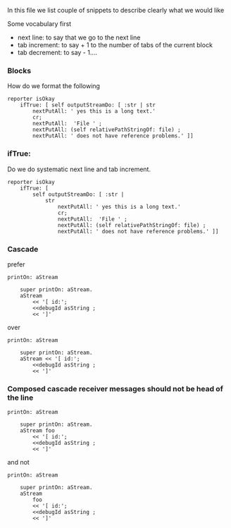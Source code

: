 In this file we list couple of snippets to describe clearly what we would like



Some vocabulary first

- next line: to say that we go to the next line
- tab increment: to say + 1 to the number of tabs of the current block
- tab decrement: to say - 1....





### Blocks 

How do we format the following 

```
reporter isOkay	ifTrue: [ self outputStreamDo: [ :str | str 
		nextPutAll: ' yes this is a long text.' 		cr;		nextPutAll:  'File ' ; 		nextPutAll: (self relativePathStringOf: file) ; 		nextPutAll: ' does not have reference problems.' ]]
```

### ifTrue: 


Do we do systematic next line and tab increment.

```
reporter isOkay	ifTrue: [ 
		self outputStreamDo: [ :str | 
			str 
				nextPutAll: ' yes this is a long text.' 				cr;				nextPutAll:  'File ' ; 				nextPutAll: (self relativePathStringOf: file) ; 				nextPutAll: ' does not have reference problems.' ]]
```






### Cascade

prefer

```
printOn: aStream	super printOn: aStream.	aStream 		<< '[ id:'; 		<<debugId asString ; 		<< ']' 
```

over 

```
printOn: aStream	super printOn: aStream.	aStream << '[ id:'; 		<<debugId asString ; 		<< ']' 
```


### Composed cascade receiver messages should not be head of the line 

```
printOn: aStream	super printOn: aStream.	aStream foo 		<< '[ id:'; 		<<debugId asString ; 		<< ']' 
```

and not 

```
printOn: aStream	super printOn: aStream.	aStream 
		foo		<< '[ id:'; 		<<debugId asString ; 		<< ']' 
```